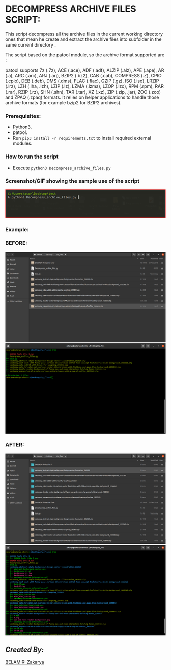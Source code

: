 # DECOMPRESS ARCHIVE FILES SCRIPT:
<!--Remove the below lines and add yours -->
This script decompress all the archive files in the current working directory ones that mean he create  and extract the archive files into subfolder in the same current directory .

The script based on the patool module, so the archive format supported are :

patool supports 7z (.7z), ACE (.ace), ADF (.adf), ALZIP (.alz), APE (.ape), AR (.a), ARC (.arc), ARJ (.arj), BZIP2 (.bz2), CAB (.cab), COMPRESS (.Z), CPIO (.cpio), DEB (.deb), DMS (.dms), FLAC (.flac), GZIP (.gz), ISO (.iso), LRZIP (.lrz), LZH (.lha, .lzh), LZIP (.lz), LZMA (.lzma), LZOP (.lzo), RPM (.rpm), RAR (.rar), RZIP (.rz), SHN (.shn), TAR (.tar), XZ (.xz), ZIP (.zip, .jar), ZOO (.zoo) and ZPAQ (.zpaq) formats. It relies on helper applications to handle those archive formats (for example bzip2 for BZIP2 archives).

### Prerequisites:
<!--Remove the below lines and add yours -->
* Python3.
* patool.
* Run `pip3 install -r requirements.txt` to install required external modules.

### How to run the script
<!--Remove the below lines and add yours -->
- Execute `python3 Decompress_archive_files.py`


### Screenshot/GIF showing the sample use of the script
<!--Remove the below lines and add yours -->
![Screenshot of the Output](https://github.com/kakaa2993/My_Python_Projects/blob/ae7c1850bf26ae9c2414e6ee882ebd033ff77b19/scripts/project1_Docompress_archive_files/Capture.PNG)


### Example:
<!--Remove the below lines and add yours -->


  
### BEFORE:
<!--Remove the below lines and add yours -->
![Screenshot of the Output](https://github.com/kakaa2993/My_Python_Projects/blob/a0400ef02e01ece7bd262aca802d24d5559481ce/scripts/project1_Docompress_archive_files/Screenshot%20from%202021-05-11%2009-42-17.png)
![Screenshot of the Output](https://github.com/kakaa2993/My_Python_Projects/blob/a0400ef02e01ece7bd262aca802d24d5559481ce/scripts/project1_Docompress_archive_files/Screenshot%20from%202021-05-11%2009-44-49.png)



### AFTER:
<!--Remove the below lines and add yours -->
![Screenshot of the Output](https://github.com/kakaa2993/My_Python_Projects/blob/a0400ef02e01ece7bd262aca802d24d5559481ce/scripts/project1_Docompress_archive_files/Screenshot%20from%202021-05-11%2009-43-36.png)
![Screenshot of the Output](https://github.com/kakaa2993/My_Python_Projects/blob/a0400ef02e01ece7bd262aca802d24d5559481ce/scripts/project1_Docompress_archive_files/Screenshot%20from%202021-05-11%2009-46-51.png)




## *Created By:*
<!--Remove the below lines and add yours -->
[BELAMIRI Zakarya](https://github.com/kakaa2993)
